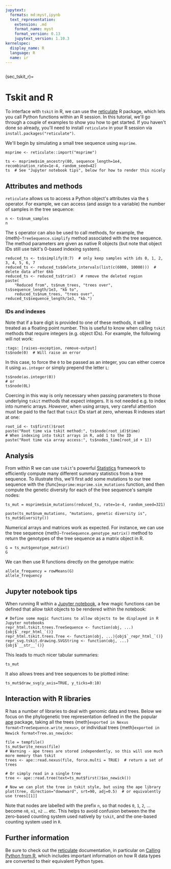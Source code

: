 ```yaml
---
jupytext:
  formats: md:myst,ipynb
  text_representation:
    extension: .md
    format_name: myst
    format_version: 0.13
    jupytext_version: 1.10.3
kernelspec:
  display_name: R
  language: R
  name: ir
---
```


```{currentmodule} tskit
```

(sec_tskit_r)=

# Tskit and R

To interface with `tskit` in R, we can use the [reticulate](https://rstudio.github.io/reticulate/) R package, which lets you call Python functions within an R session. In this tutorial, we'll go through a couple of examples to show you how to get started. If you haven't done so already, you'll need to install `reticulate` in your R session via `install.packages("reticulate")`. 

We'll begin by simulating a small tree sequence using `msprime`.

```{code-cell}
msprime <- reticulate::import("msprime")

ts <- msprime$sim_ancestry(80, sequence_length=1e4, recombination_rate=1e-4, random_seed=42)
ts  # See "Jupyter notebook tips", below for how to render this nicely
```

## Attributes and methods

`reticulate` allows us to access a Python object's attributes via
the `$` operator. For example, we can access (and assign to a variable) the number of
samples in the tree sequence:

```{code-cell}
n <- ts$num_samples
n
```

The `$` operator can also be used to call methods, for example, the 
{meth}`~TreeSequence.simplify` method associated with the tree sequence.
The method parameters are given as native R objects
(but note that object IDs still use tskit's 0-based indexing system).

```{code-cell}
reduced_ts <- ts$simplify(0:7)  # only keep samples with ids 0, 1, 2, 3, 4, 5, 6, 7
reduced_ts <- reduced_ts$delete_intervals(list(c(6000, 10000)))  # delete data after 6kb
reduced_ts <- reduced_ts$trim()  # remove the deleted region
paste(
    "Reduced from", ts$num_trees, "trees over", ts$sequence_length/1e3, "kb to",
    reduced_ts$num_trees, "trees over", reduced_ts$sequence_length/1e3, "kb.")
```

### IDs and indexes

Note that if a bare digit is provided to one of these methods, it will be treated as a
floating point number. This is useful to know when calling `tskit` methods that
require integers (e.g. object IDs). For example, the following will not work:

```{code-cell}
:tags: [raises-exception, remove-output]
ts$node(0)  # Will raise an error
```

In this case, to force the `0` to be passed as an integer, you can either coerce it
using `as.integer` or simply prepend the letter `L`:

```{code-cell}
ts$node(as.integer(0))
# or
ts$node(0L)
```

Coercing in this way is only necessary when passing parameters to those underlying
`tskit` methods that expect integers. It is not needed e.g. to index into numeric arrays.
_However_, when using arrays, very careful attention must be paid to the fact that
`tskit` IDs start at zero, whereas R indexes start at one:

```{code-cell}
root_id <- ts$first()$root
paste("Root time via tskit method:", ts$node(root_id)$time)
# When indexing into tskit arrays in R, add 1 to the ID
paste("Root time via array access:", ts$nodes_time[root_id + 1])
```

## Analysis

From within R we can use `tskit`'s powerful
[Statistics](https://tskit.dev/tskit/docs/stable/stats.html) framework to efficiently
compute many different summary statistics from a tree sequence. To illustrate this,
we'll first add some mutations to our tree sequence with the
{func}`msprime:msprime.sim_mutations` function, and then compute the genetic diversity
for each of the tree sequence's sample nodes:

```{code-cell}
ts_mut = msprime$sim_mutations(reduced_ts, rate=1e-4, random_seed=321)

paste(ts_mut$num_mutations, "mutations, genetic diversity is", ts_mut$diversity())
```

Numerical arrays and matrices work as expected. For instance, we can use the tree
sequence {meth}`~TreeSequence.genotype_matrix()` method to return the genotypes of
the tree sequence as a matrix object in R.

```{code-cell}
G = ts_mut$genotype_matrix()
G
```

We can then use R functions directly on the genotype matrix:

```{code-cell}
allele_frequency = rowMeans(G)
allele_frequency
```

## Jupyter notebook tips

When running R within a [Jupyter notebook](https://jupyter.org), a few magic functions
can be defined that allow tskit objects to be rendered within the notebook:

```{code-cell}
# Define some magic functions to allow objects to be displayed in R Jupyter notebooks
repr_html.tskit.trees.TreeSequence <- function(obj, ...){obj$`_repr_html_`()}
repr_html.tskit.trees.Tree <- function(obj, ...){obj$`_repr_html_`()}
repr_svg.tskit.drawing.SVGString <- function(obj, ...){obj$`__str__`()}
```

This leads to much nicer tabular summaries:

```{code-cell}
ts_mut
```

It also allows trees and tree sequences to be plotted inline:

```{code-cell}
ts_mut$draw_svg(y_axis=TRUE, y_ticks=0:10)
```


## Interaction with R libraries

R has a number of libraries to deal with genomic data and trees. Below we focus on the
phylogenetic tree representation defined in the the popular
[ape](http://ape-package.ird.fr) package, taking all the trees
{meth}`exported in Nexus format<TreeSequence.write_nexus>`, or
individual trees {meth}`exported in Newick format<Tree.as_newick>`:

```{code-cell}
file = tempfile()
ts_mut$write_nexus(file)
# Warning - ape trees are stored independently, so this will use much more memory than tskit
trees <- ape::read.nexus(file, force.multi = TRUE)  # return a set of trees

# Or simply read in a single tree
tree <- ape::read.tree(text=ts_mut$first()$as_newick())

# Now we can plot the tree in tskit style, but using the ape library
plot(tree, direction="downward", srt=90, adj=0.5)  # or equivalently use trees[[1]]
```

Note that nodes are labelled with the prefix `n`, so that nodes `0`, `1`, `2`, ...
become `n0`, `n1`, `n2` ... etc. This helps to avoid
confusion between the the zero-based counting system used natively
by `tskit`, and the one-based counting system used in `R`.

## Further information

Be sure to check out the [reticulate](https://rstudio.github.io/reticulate/) documentation, in particular on [Calling Python from R](https://rstudio.github.io/reticulate/articles/calling_python.html), which includes important information on how R data types are converted to their equivalent Python types. 
